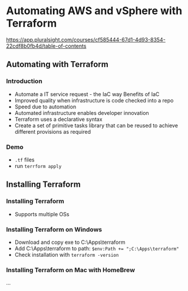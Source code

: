 # Automating AWS and vSphere with Terraform
https://app.pluralsight.com/courses/cf585444-67d1-4d93-8354-22cdf8b0fb4d/table-of-contents

## Automating with Terraform
### Introduction
- Automate a IT service request - the IaC way
Benefits of IaC
- Improved quality when infrastructure is code checked into a repo
- Speed due to automation
- Automated infrastructure enables developer innovation
- Terraform uses a declarative syntax
- Create a set of primitive tasks library that can be reused to achieve different provisions as required

### Demo
- `.tf` files
- run `terrform apply`

## Installing Terraform
### Installing Terraform
- Supports multiple OSs

### Installing Terraform on Windows
- Download and copy exe to C:\Apps\terraform
- Add C:\Apps\terraform to path: `$env:Path += ";C:\Apps\terraform"`
- Check installation with `terraform -version`

### Installing Terraform on Mac with HomeBrew
...
